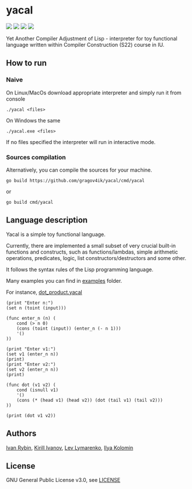 # yacal 
![](https://img.shields.io/github/workflow/status/bragov4ik/yacal/PR%20to%20master%20branch?label=tests)
![](https://img.shields.io/github/go-mod/go-version/bragov4ik/yacal)
![](https://img.shields.io/github/v/release/bragov4ik/yacal)
![](https://img.shields.io/github/license/bragov4ik/yacal)


Yet Another Compiler Adjustment of Lisp - interpreter for toy functional language written within Compiler Construction 
(S22) course in IU.


## How to run

### Naive

On Linux/MacOs download appropriate interpreter and simply run it from console 
```shell
./yacal <files>
```
On Windows the same
```shell
./yacal.exe <files>
```
If no files specified the interpreter will run in interactive mode.

### Sources compilation

Alternatively, you can compile the sources for your machine.

```shell
go build https://github.com/gragov4ik/yacal/cmd/yacal
```
or
```shell
go build cmd/yacal
```

## Language description

Yacal is a simple toy functional language.

Currently, there are implemented a small subset of very crucial built-in functions and constructs, such as 
functions/lambdas, simple arithmetic operations, predicates, logic, list constructors/destructors and some other. 

It follows the syntax rules of the Lisp programming language.

Many examples you can find in [examples](https://github.com/bragov4ik/yacal/tree/master/examples) folder.

For instance, [dot_product.yacal](https://github.com/bragov4ik/yacal/tree/master/examples/dot_product.yacal)
```
(print "Enter n:")
(set n (toint (input)))

(func enter_n (n) (
    cond (> n 0)
    (cons (toint (input)) (enter_n (- n 1)))
    '()
))

(print "Enter v1:")
(set v1 (enter_n n))
(print)
(print "Enter v2:")
(set v2 (enter_n n))
(print)

(func dot (v1 v2) (
    cond (isnull v1)
    '()
    (cons (* (head v1) (head v2)) (dot (tail v1) (tail v2)))
))

(print (dot v1 v2))
```

## Authors

[Ivan Rybin](https://github.com/i1i1), [Kirill Ivanov](https://github.com/bragov4ik), [Lev Lymarenko](https://github.com/sevenzing), [Ilya Kolomin](https://github.com/Ilya-Kolomin) 

## License
GNU General Public License v3.0, see [LICENSE](https://github.com/bragov4ik/yacal/tree/master/LICENSE)
